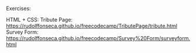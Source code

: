 Exercises:

HTML + CSS:
  Tribute Page: https://rudolffonseca.github.io/freecodecamp/TributePage/tribute.html <br>
  Survey Form: https://rudolffonseca.github.io/freecodecamp/Survey%20Form/surveyform.html
